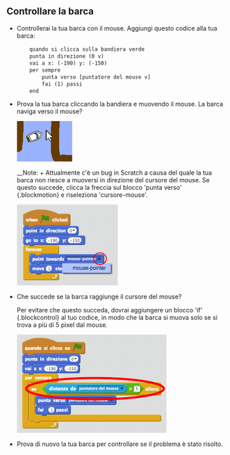 ## Controllare la barca

+ Controllerai la tua barca con il mouse. Aggiungi questo codice alla tua barca:

	```blocks
		quando si clicca sulla bandiera verde
		punta in direzione (0 v)
		vai a x: (-190) y: (-150)
		per sempre
  			punta verso [puntatore del mouse v]
  			fai (1) passi
		end
	```

+ Prova la tua barca cliccando la bandiera e muovendo il mouse. La barca naviga verso il mouse?

	![screenshot](images/boat-mouse.png)

	__Note: + Attualmente c'è un bug in Scratch a causa del quale la tua barca non riesce a muoversi in direzione del cursore del mouse. Se questo succede, clicca la freccia sul blocco 'punta verso' {.blockmotion} e riseleziona 'cursore-mouse'.

	![screenshot](images/boat-bug.png)

+ Che succede se la barca raggiunge il cursore del mouse?

	Per evitare che questo succeda, dovrai aggiungere un blocco 'if' {.blockcontrol} al tuo codice, in modo che la barca si muova solo se si trova a più di 5 pixel dal mouse.

	![screenshot](images/boat-pointer.png)

+ Prova di nuovo la tua barca per controllare se il problema è stato risolto.
